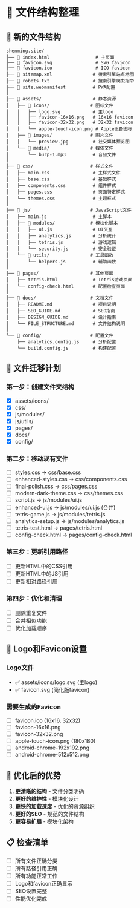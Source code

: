 # 📁 文件结构整理

## 🎯 新的文件结构

```
shenming.site/
├── 📄 index.html                 # 主页面
├── 📄 favicon.svg                # SVG favicon
├── 📄 favicon.ico                # ICO favicon
├── 📄 sitemap.xml               # 搜索引擎站点地图
├── 📄 robots.txt                # 搜索引擎爬虫指令
├── 📄 site.webmanifest          # PWA配置
│
├── 📁 assets/                   # 静态资源
│   ├── 📁 icons/               # 图标文件
│   │   ├── logo.svg            # 主logo
│   │   ├── favicon-16x16.png   # 16x16 favicon
│   │   ├── favicon-32x32.png   # 32x32 favicon
│   │   └── apple-touch-icon.png # Apple设备图标
│   ├── 📁 images/              # 图片文件
│   │   └── preview.jpg         # 社交媒体预览图
│   └── 📁 media/               # 媒体文件
│       └── burp-1.mp3          # 音频文件
│
├── 📁 css/                     # 样式文件
│   ├── main.css                # 主样式文件
│   ├── base.css                # 基础样式
│   ├── components.css          # 组件样式
│   ├── pages.css               # 页面特定样式
│   └── themes.css              # 主题样式
│
├── 📁 js/                      # JavaScript文件
│   ├── main.js                 # 主脚本
│   ├── 📁 modules/             # 模块化脚本
│   │   ├── ui.js               # UI交互
│   │   ├── analytics.js        # 分析统计
│   │   ├── tetris.js           # 游戏逻辑
│   │   └── security.js         # 安全验证
│   └── 📁 utils/               # 工具函数
│       └── helpers.js          # 辅助函数
│
├── 📁 pages/                   # 其他页面
│   ├── tetris.html             # Tetris游戏页面
│   └── config-check.html       # 配置检查页面
│
├── 📁 docs/                    # 文档文件
│   ├── README.md               # 项目说明
│   ├── SEO_GUIDE.md            # SEO指南
│   ├── DESIGN_GUIDE.md         # 设计指南
│   └── FILE_STRUCTURE.md       # 文件结构说明
│
└── 📁 config/                  # 配置文件
    ├── analytics.config.js     # 分析配置
    └── build.config.js         # 构建配置
```

## 🔄 文件迁移计划

### 第一步：创建文件夹结构
- [x] assets/icons/
- [x] css/
- [x] js/modules/
- [x] js/utils/
- [x] pages/
- [x] docs/
- [x] config/

### 第二步：移动现有文件
- [ ] styles.css → css/base.css
- [ ] enhanced-styles.css → css/components.css
- [ ] final-polish.css → css/pages.css
- [ ] modern-dark-theme.css → css/themes.css
- [ ] script.js → js/modules/ui.js
- [ ] enhanced-ui.js → js/modules/ui.js (合并)
- [ ] tetris-game.js → js/modules/tetris.js
- [ ] analytics-setup.js → js/modules/analytics.js
- [ ] tetris-test.html → pages/tetris.html
- [ ] config-check.html → pages/config-check.html

### 第三步：更新引用路径
- [ ] 更新HTML中的CSS引用
- [ ] 更新HTML中的JS引用
- [ ] 更新相对路径引用

### 第四步：优化和清理
- [ ] 删除重复文件
- [ ] 合并相似功能
- [ ] 优化加载顺序

## 🎨 Logo和Favicon设置

### Logo文件
- ✅ assets/icons/logo.svg (主logo)
- ✅ favicon.svg (简化版favicon)

### 需要生成的Favicon
- [ ] favicon.ico (16x16, 32x32)
- [ ] favicon-16x16.png
- [ ] favicon-32x32.png
- [ ] apple-touch-icon.png (180x180)
- [ ] android-chrome-192x192.png
- [ ] android-chrome-512x512.png

## 🚀 优化后的优势

1. **更清晰的结构** - 文件分类明确
2. **更好的维护性** - 模块化设计
3. **更快的加载速度** - 优化的资源组织
4. **更好的SEO** - 规范的文件结构
5. **更容易扩展** - 模块化架构

## 📋 检查清单

- [ ] 所有文件正确分类
- [ ] 所有路径引用正确
- [ ] 所有功能正常工作
- [ ] Logo和favicon正确显示
- [ ] SEO设置完整
- [ ] 性能优化完成